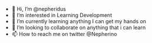- 👋 Hi, I’m @nepheridus
- 👀 I’m interested in Learning Development
- 🌱 I’m currently learning anything I can get my hands on
- 💞️ I’m looking to collaborate on anything that i can learn
- 📫 How to reach me on twitter @Nepherino

<!---
nepheridus/nepheridus is a ✨ special ✨ repository because its `README.md` (this file) appears on your GitHub profile.
You can click the Preview link to take a look at your changes.
--->

